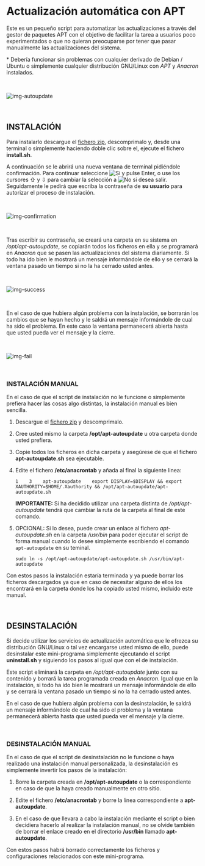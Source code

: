 # Actualización automática con APT

Este es un pequeño script para automatizar las actualizaciones a través del gestor de paquetes APT con el objetivo de facilitar la tarea a usuarios poco experimentados o que no quieran preocuparse por tener que pasar manualmente las actualizaciones del sistema.

\* Debería funcionar sin problemas con cualquier derivado de Debian / Ubuntu o simplemente cualquier distribución GNU/Linux con _APT_ y _Anacron_ instalados.

<br />

![img-autoupdate](assets/img-autoupdate.png)

<br />

## INSTALACIÓN

Para instalarlo descargue el [fichero zip](https://github.com/FenrirWolfwood/apt-autoupdate/archive/refs/tags/test.zip), descomprimalo y, desde una terminal o simplemente haciendo doble clic sobre el, ejecute el fichero **install.sh**.

A continuación se le abrirá una nueva ventana de terminal pidiéndole confirmación. Para continuar seleccione ![Si](assets/Si.png) y pulse Enter, o use los cursores ⇧ y ⇩ para cambiar la selección a ![No](assets/No.png) si desea salir. Seguidamente le pedirá que escriba la contraseña de **su usuario** para autorizar el proceso de instalación.

<br />

![img-confirmation](assets/img-confirmation.png)

<br />

Tras escribir su contraseña, se creará una carpeta en su sistema en _/opt/apt-autoupdate_, se copiarán todos los ficheros en ella y se programará en _Anacron_ que se pasen las actualizaciones del sistema diariamente. Si todo ha ido bien le mostrará un mensaje informándole de ello y se cerrará la ventana pasado un tiempo si no la ha cerrado usted antes.

<br />

![img-success](assets/img-success.png)

<br />

En el caso de que hubiera algún problema con la instalación, se borrarán los cambios que se hayan hecho y le saldrá un mensaje informándole de cual ha sido el problema. En este caso la ventana permanecerá abierta hasta que usted pueda ver el mensaje y la cierre.

<br />

![img-fail](assets/img-fail.png)

<br />

### INSTALACIÓN MANUAL

En el caso de que el script de instalación no le funcione o simplemente prefiera hacer las cosas algo distintas, la instalación manual es bien sencilla.

1. Descargue el [fichero zip](https://github.com/FenrirWolfwood/apt-autoupdate/archive/refs/tags/test.zip) y descomprimalo.

2. Cree usted mismo la carpeta **/opt/apt-autoupdate** u otra carpeta donde usted prefiera.

3. Copie todos los ficheros en dicha carpeta y asegúrese de que el fichero **apt-autoupdate.sh** sea ejecutable.

4. Edite el fichero **/etc/anacrontab** y añada al final la siguiente linea:
   
   ```
   1    3    apt-autoupdate    export DISPLAY=$DISPLAY && export XAUTHORITY=$HOME/.Xauthority && /opt/apt-autoupdate/apt-autoupdate.sh
   ```
   
   **IMPORTANTE:** Si ha decidido utilizar una carpeta distinta de _/opt/apt-autoupdate_ tendrá que cambiar la ruta de la carpeta al final de este comando.

5. OPCIONAL: Si lo desea, puede crear un enlace al fichero _apt-autoupdate.sh_ en la carpeta _/usr/bin_ para poder ejecutar el script de forma manual cuando lo desee simplemente escribiendo el comando `apt-autoupdate` en su teminal.
   
   ```
   sudo ln -s /opt/apt-autoupdate/apt-autoupdate.sh /usr/bin/apt-autoupdate   
   ```

Con estos pasos la instalación estaría terminada y ya puede borrar los ficheros descargados ya que en caso de necesitar alguno de ellos los encontrará en la carpeta donde los ha copiado usted mismo, incluido este manual.

<br />

## DESINSTALACIÓN

Si decide utilizar los servicios de actualización automática que le ofrezca su distribución GNU/Linux o tal vez encargarse usted mismo de ello, puede desinstalar este mini-programa simplemente ejecutando el script **uninstall.sh** y siguiendo los pasos al igual que con el de instalación.

Este script eliminará la carpeta en _/opt/apt-autoupdate_ junto con su contenido y borrará la tarea programada creada en _Anacron_. Igual que en la instalación, si todo ha ido bien le mostrará un mensaje informándole de ello y se cerrará la ventana pasado un tiempo si no la ha cerrado usted antes.

En el caso de que hubiera algún problema con la desinstalación, le saldrá un mensaje informándole de cual ha sido el problema y la ventana permanecerá abierta hasta que usted pueda ver el mensaje y la cierre.

<br />

### DESINSTALACIÓN MANUAL

En el caso de que el script de desinstalación no le funcione o haya realizado una instalación manual personalizada, la desinstalación es simplemente invertir los pasos de la instalación:

1. Borre la carpeta creada en **/opt/apt-autoupdate** o la correspondiente en caso de que la haya creado manualmente en otro sitio.

2. Edite el fichero **/etc/anacrontab** y borre la linea correspondiente a **apt-autoupdate**.

3. En el caso de que llevara a cabo la instalación mediante el script o bien decidiera hacerlo al realizar la instalación manual, no se olvide también de borrar el enlace creado en el directorio **/usr/bin** llamado **apt-autoupdate**.

Con estos pasos habrá borrado correctamente los ficheros y configuraciones relacionados con este mini-programa.
